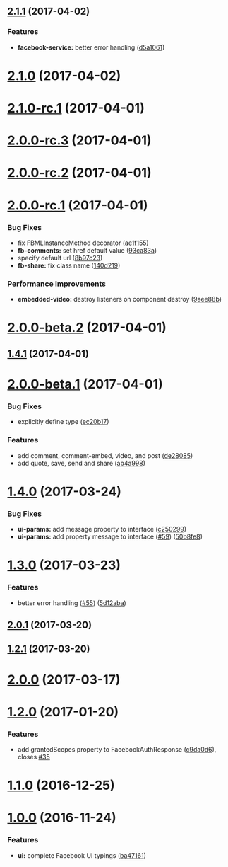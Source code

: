 <a name="2.1.1"></a>
## [2.1.1](https://github.com/zyramedia/ng2-facebook-sdk/compare/v2.1.0...v2.1.1) (2017-04-02)


### Features

* **facebook-service:** better error handling ([d5a1061](https://github.com/zyramedia/ng2-facebook-sdk/commit/d5a1061))



<a name="2.1.0"></a>
# [2.1.0](https://github.com/zyramedia/ng2-facebook-sdk/compare/v2.1.0-rc.1...v2.1.0) (2017-04-02)



<a name="2.1.0-rc.1"></a>
# [2.1.0-rc.1](https://github.com/zyramedia/ng2-facebook-sdk/compare/v2.0.0-rc.3...v2.1.0-rc.1) (2017-04-01)



<a name="2.0.0-rc.3"></a>
# [2.0.0-rc.3](https://github.com/zyramedia/ng2-facebook-sdk/compare/v2.0.0-rc.2...v2.0.0-rc.3) (2017-04-01)



<a name="2.0.0-rc.2"></a>
# [2.0.0-rc.2](https://github.com/zyramedia/ng2-facebook-sdk/compare/v2.0.0-rc.1...v2.0.0-rc.2) (2017-04-01)



<a name="2.0.0-rc.1"></a>
# [2.0.0-rc.1](https://github.com/zyramedia/ng2-facebook-sdk/compare/v2.0.0-beta.2...v2.0.0-rc.1) (2017-04-01)


### Bug Fixes

* fix FBMLInstanceMethod decorator ([ae1f155](https://github.com/zyramedia/ng2-facebook-sdk/commit/ae1f155))
* **fb-comments:** set href default value ([93ca83a](https://github.com/zyramedia/ng2-facebook-sdk/commit/93ca83a))
* specify default url ([8b97c23](https://github.com/zyramedia/ng2-facebook-sdk/commit/8b97c23))
* **fb-share:** fix class name ([140d219](https://github.com/zyramedia/ng2-facebook-sdk/commit/140d219))


### Performance Improvements

* **embedded-video:** destroy listeners on component destroy ([9aee88b](https://github.com/zyramedia/ng2-facebook-sdk/commit/9aee88b))



<a name="2.0.0-beta.2"></a>
# [2.0.0-beta.2](https://github.com/zyramedia/ng2-facebook-sdk/compare/v1.4.1...v2.0.0-beta.2) (2017-04-01)



<a name="1.4.1"></a>
## [1.4.1](https://github.com/zyramedia/ng2-facebook-sdk/compare/v2.0.0-beta.1...v1.4.1) (2017-04-01)



<a name="2.0.0-beta.1"></a>
# [2.0.0-beta.1](https://github.com/zyramedia/ng2-facebook-sdk/compare/v1.4.0...v2.0.0-beta.1) (2017-04-01)


### Bug Fixes

* explicitly define type ([ec20b17](https://github.com/zyramedia/ng2-facebook-sdk/commit/ec20b17))


### Features

* add comment, comment-embed, video, and post ([de28085](https://github.com/zyramedia/ng2-facebook-sdk/commit/de28085))
* add quote, save, send and share ([ab4a998](https://github.com/zyramedia/ng2-facebook-sdk/commit/ab4a998))



<a name="1.4.0"></a>
# [1.4.0](https://github.com/zyramedia/ng2-facebook-sdk/compare/v1.3.0...v1.4.0) (2017-03-24)


### Bug Fixes

* **ui-params:** add message property to interface ([c250299](https://github.com/zyramedia/ng2-facebook-sdk/commit/c250299))
* **ui-params:** add property message to interface ([#59](https://github.com/zyramedia/ng2-facebook-sdk/issues/59)) ([50b8fe8](https://github.com/zyramedia/ng2-facebook-sdk/commit/50b8fe8))



<a name="1.3.0"></a>
# [1.3.0](https://github.com/zyramedia/ng2-facebook-sdk/compare/v2.0.1...v1.3.0) (2017-03-23)


### Features

* better error handling ([#55](https://github.com/zyramedia/ng2-facebook-sdk/issues/55)) ([5d12aba](https://github.com/zyramedia/ng2-facebook-sdk/commit/5d12aba))



<a name="2.0.1"></a>
## [2.0.1](https://github.com/zyramedia/ng2-facebook-sdk/compare/v1.2.1...v2.0.1) (2017-03-20)



<a name="1.2.1"></a>
## [1.2.1](https://github.com/zyramedia/ng2-facebook-sdk/compare/v2.0.0...v1.2.1) (2017-03-20)



<a name="2.0.0"></a>
# [2.0.0](https://github.com/zyramedia/ng2-facebook-sdk/compare/v1.2.0...v2.0.0) (2017-03-17)



<a name="1.2.0"></a>
# [1.2.0](https://github.com/zyramedia/ng2-facebook-sdk/compare/v1.1.0...v1.2.0) (2017-01-20)


### Features

* add grantedScopes property to FacebookAuthResponse ([c9da0d6](https://github.com/zyramedia/ng2-facebook-sdk/commit/c9da0d6)), closes [#35](https://github.com/zyramedia/ng2-facebook-sdk/issues/35)



<a name="1.1.0"></a>
# [1.1.0](https://github.com/zyramedia/ng2-facebook-sdk/compare/v1.0.0...v1.1.0) (2016-12-25)



<a name="1.0.0"></a>
# [1.0.0](https://github.com/zyramedia/ng2-facebook-sdk/compare/ba47161...v1.0.0) (2016-11-24)


### Features

* **ui:** complete Facebook UI typings ([ba47161](https://github.com/zyramedia/ng2-facebook-sdk/commit/ba47161))



